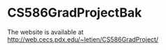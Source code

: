 CS586GradProjectBak
===================

The website is available at http://web.cecs.pdx.edu/~letien/CS586GradProject/
